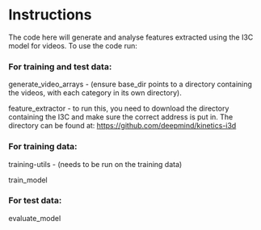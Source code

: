 # Instructions

The code here will generate and analyse features extracted using the I3C model for videos. To use the code run:

### For training and test data:

generate_video_arrays - (ensure base_dir points to a directory containing the videos, with each category in its own directory).

feature_extractor - to run this, you need to download the directory containing the I3C and make sure the correct address is put in. The directory can be found at: https://github.com/deepmind/kinetics-i3d


### For training data:

training-utils - (needs to be run on the training data)

train_model


### For test data:

evaluate_model
